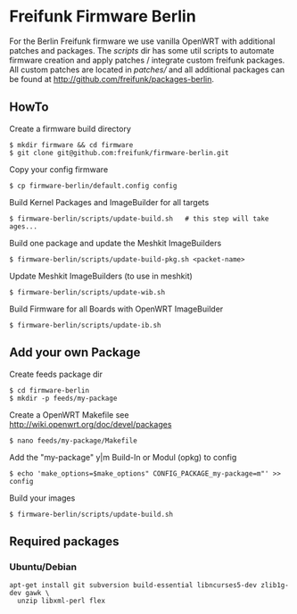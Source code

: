 Freifunk Firmware Berlin
========================

For the Berlin Freifunk firmware we use vanilla OpenWRT with additional patches
and packages. The *scripts* dir has some util scripts to automate firmware
creation and apply patches / integrate custom freifunk packages. All custom
patches are located in *patches/* and all additional packages can be found at
http://github.com/freifunk/packages-berlin.

HowTo
-----

Create a firmware build directory
```
$ mkdir firmware && cd firmware
$ git clone git@github.com:freifunk/firmware-berlin.git
```

Copy your config firmware
```
$ cp firmware-berlin/default.config config
```

Build Kernel Packages and ImageBuilder for all targets
```
$ firmware-berlin/scripts/update-build.sh   # this step will take ages...
```

Build one package and update the Meshkit ImageBuilders
```
$ firmware-berlin/scripts/update-build-pkg.sh <packet-name>
```

Update Meshkit ImageBuilders (to use in meshkit)
```
$ firmware-berlin/scripts/update-wib.sh
```

Build Firmware for all Boards with OpenWRT ImageBuilder
```
$ firmware-berlin/scripts/update-ib.sh
```


Add your own Package
--------------------

Create feeds package dir
```
$ cd firmware-berlin
$ mkdir -p feeds/my-package
```

Create a OpenWRT Makefile see http://wiki.openwrt.org/doc/devel/packages
```
$ nano feeds/my-package/Makefile
```

Add the "my-package" y|m Build-In or Modul (opkg) to config
```
$ echo 'make_options=$make_options" CONFIG_PACKAGE_my-package=m"' >> config
```

Build your images
```
$ firmware-berlin/scripts/update-build.sh
```


## Required packages
### Ubuntu/Debian
```
apt-get install git subversion build-essential libncurses5-dev zlib1g-dev gawk \
  unzip libxml-perl flex
```
